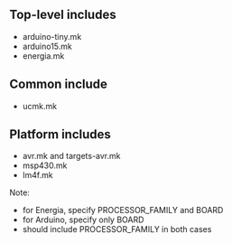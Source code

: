 Top-level includes
------------------
- arduino-tiny.mk
- arduino15.mk
- energia.mk

Common include
--------------
- ucmk.mk

Platform includes
-----------------
- avr.mk and targets-avr.mk
- msp430.mk
- lm4f.mk

Note:
- for Energia, specify PROCESSOR_FAMILY and BOARD
- for Arduino, specify only BOARD
- should include PROCESSOR_FAMILY in both cases
